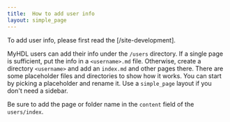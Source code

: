 ```yaml
---
title:  How to add user info 
layout: simple_page 
---
```


To add user info, please first read the [/site-development].

MyHDL users can add their info under the `/users` directory.  If a single page
is sufficient, put the info in a `<username>.md` file. Otherwise, create a
directory `<username>` and add an `index.md` and other pages there.  There are
some placeholder files and directories to show how it works. You can start by
picking a placeholder and rename it. Use a `simple_page` layout if you don't
need a sidebar. 

Be sure to add the page or folder name in the `content` field of the
`users/index`.

